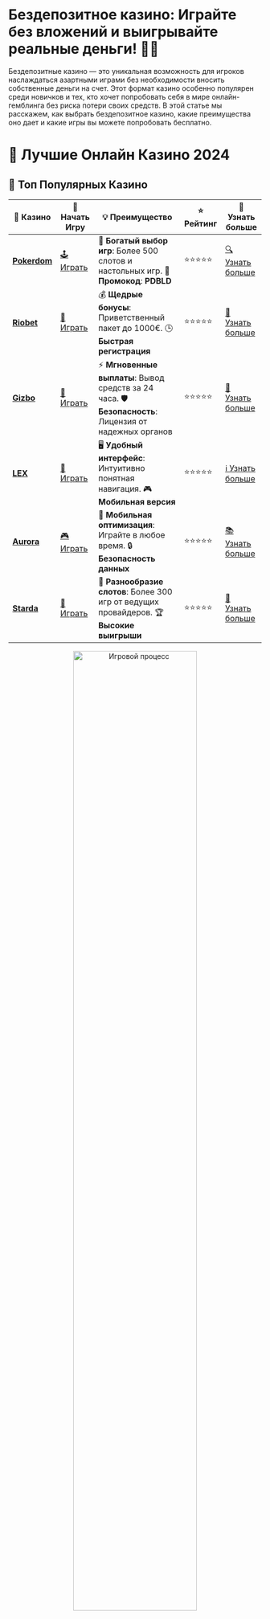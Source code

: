 # **Бездепозитное казино: Играйте без вложений и выигрывайте реальные деньги! 🎰💸**

Бездепозитные казино — это уникальная возможность для игроков наслаждаться азартными играми без необходимости вносить собственные деньги на счет. Этот формат казино особенно популярен среди новичков и тех, кто хочет попробовать себя в мире онлайн-гемблинга без риска потери своих средств. В этой статье мы расскажем, как выбрать бездепозитное казино, какие преимущества оно дает и какие игры вы можете попробовать бесплатно.

# 🎰 Лучшие Онлайн Казино 2024

## 🌟 Топ Популярных Казино

| 🎲 **Казино** | 🔗 **Начать Игру** | 💡 **Преимущество** | ⭐ **Рейтинг** | 🔗 **Узнать больше** |
|--------------|---------------------|---------------------|----------------|----------------------|
| [**Pokerdom**](https://brandplay.link/4k77v2yx) | [🕹️ Играть](https://brandplay.link/4k77v2yx) | 🎉 **Богатый выбор игр**: Более 500 слотов и настольных игр. 🎁 **Промокод**: **PDBLD** | ⭐⭐⭐⭐⭐ | [🔍 Узнать больше](https://brandplay.link/4k77v2yx) |
| [**Riobet**](https://brandplay.link/7xBLTPyj) | [🎰 Играть](https://brandplay.link/7xBLTPyj) | 💰 **Щедрые бонусы**: Приветственный пакет до 1000€. 🕒 **Быстрая регистрация** | ⭐⭐⭐⭐⭐ | [📖 Узнать больше](https://brandplay.link/7xBLTPyj) |
| [**Gizbo**](https://brandplay.link/bprXw4YV) | [🎲 Играть](https://brandplay.link/bprXw4YV) | ⚡ **Мгновенные выплаты**: Вывод средств за 24 часа. 🛡️ **Безопасность**: Лицензия от надежных органов | ⭐⭐⭐⭐⭐ | [📝 Узнать больше](https://brandplay.link/bprXw4YV) |
| [**LEX**](https://brandplay.link/zW4hdDFV) | [🤑 Играть](https://brandplay.link/zW4hdDFV) | 🖥️ **Удобный интерфейс**: Интуитивно понятная навигация. 🎮 **Мобильная версия** | ⭐⭐⭐⭐⭐ | [ℹ️ Узнать больше](https://brandplay.link/zW4hdDFV) |
| [**Aurora**](https://10trafic-stat2.com/click/668546556bcc6313411604bd/6766/13032/subaccount) | [🎮 Играть](https://10trafic-stat2.com/click/668546556bcc6313411604bd/6766/13032/subaccount) | 📱 **Мобильная оптимизация**: Играйте в любое время. 🔒 **Безопасность данных** | ⭐⭐⭐⭐⭐ | [📚 Узнать больше](https://10trafic-stat2.com/click/668546556bcc6313411604bd/6766/13032/subaccount) |
| [**Starda**](https://brandplay.link/fB7xwRFL) | [🎯 Играть](https://brandplay.link/fB7xwRFL) | 🎰 **Разнообразие слотов**: Более 300 игр от ведущих провайдеров. 🏆 **Высокие выигрыши** | ⭐⭐⭐⭐⭐ | [🔎 Узнать больше](https://brandplay.link/fB7xwRFL) |

<div align="center">
    <img src="https://i.pinimg.com/originals/87/9e/b9/879eb9354dd0699582408b68f2e253b2.gif" alt="Игровой процесс" width="70%">
</div>

## 💎 Лучшие Бонусы и Акции

| 🎲 **Казино** | 🔗 **Начать Игру** | 💡 **Преимущество** | ⭐ **Рейтинг** | 🔗 **Узнать больше** |
|--------------|---------------------|---------------------|----------------|----------------------|
| [**Kometa**](https://brandplay.link/8ZymQJV8) | [🎰 Играть](https://brandplay.link/8ZymQJV8) | 🎁 **Эксклюзивные бонусы**: Регулярные акции и промо. 🔄 **Программы лояльности** | ⭐⭐⭐⭐☆ | [🔍 Узнать больше](https://brandplay.link/8ZymQJV8) |
| [**R7**](https://brandplay.link/bMd3Yjsw) | [🕹️ Играть](https://brandplay.link/bMd3Yjsw) | 🕒 **Круглосуточная поддержка**: Всегда на связи. 💸 **Высокие лимиты** | ⭐⭐⭐⭐☆ | [📖 Узнать больше](https://brandplay.link/bMd3Yjsw) |
| [**7K**](https://brandplay.link/BvQyFShp) | [🎲 Играть](https://brandplay.link/BvQyFShp) | 🌟 **Эксклюзивные бонусы**: Только для VIP игроков. 🎉 **Сезонные акции** | ⭐⭐⭐⭐☆ | [📝 Узнать больше](https://brandplay.link/BvQyFShp) |
| [**Kent**](https://brandplay.link/Fv2WP3js) | [🤑 Играть](https://brandplay.link/Fv2WP3js) | 📈 **Высокий RTP**: Более 98%. 💼 **Профессиональная поддержка** | ⭐⭐⭐⭐☆ | [ℹ️ Узнать больше](https://brandplay.link/Fv2WP3js) |
| [**1Xslots**](https://brandplay.link/hSB1khtr) | [🎮 Играть](https://brandplay.link/hSB1khtr) | 🎉 **Множество акций**: Еженедельные бонусы и турниры. 🛡️ **Безопасность** | ⭐⭐⭐⭐☆ | [📚 Узнать больше](https://brandplay.link/hSB1khtr) |
| [**Gama**](https://brandplay.link/j6NMKsDz) | [🎯 Играть](https://brandplay.link/j6NMKsDz) | 🔍 **Интуитивный интерфейс**: Легкость использования. 🏅 **Престижные турниры** | ⭐⭐⭐⭐☆ | [🔎 Узнать больше](https://brandplay.link/j6NMKsDz) |

<div align="center">
    <img src="https://i.pinimg.com/originals/87/9e/b9/879eb9354dd0699582408b68f2e253b2.gif" alt="Игровой процесс" width="70%">
</div>

## 🚀 Быстрые Выигрыши и Поддержка

| 🎲 **Казино** | 🔗 **Начать Игру** | 💡 **Преимущество** | ⭐ **Рейтинг** | 🔗 **Узнать больше** |
|--------------|---------------------|---------------------|----------------|----------------------|
| [**Onion**](https://brandplay.link/zBGRVpQ9) | [🎰 Играть](https://brandplay.link/zBGRVpQ9) | 🤑 **Низкие ставки**: Идеально для начинающих. 🔄 **Быстрые выводы** | ⭐⭐⭐⭐☆ | [🔍 Узнать больше](https://brandplay.link/zBGRVpQ9) |
| [**Чемпион**](https://temon-gter.cfd/go/lRq?p80412p304504pcc44t17455) | [🕹️ Играть](https://temon-gter.cfd/go/lRq?p80412p304504pcc44t17455) | 🏅 **Лояльная программа**: Награды за активность. 🎁 **Ежемесячные бонусы** | ⭐⭐⭐⭐☆ | [📖 Узнать больше](https://temon-gter.cfd/go/lRq?p80412p304504pcc44t17455) |
| [**Vavada**](https://vavadapartner.pro/?promo=ea5c9275-6854-4505-94fc-95ab18221945-linkb2) | [🎲 Играть](https://vavadapartner.pro/?promo=ea5c9275-6854-4505-94fc-95ab18221945-linkb2) | 🚀 **Быстрая регистрация**: Начните играть мгновенно. 🔐 **Безопасные транзакции** | ⭐⭐⭐⭐☆ | [📝 Узнать больше](https://vavadapartner.pro/?promo=ea5c9275-6854-4505-94fc-95ab18221945-linkb2) |
| [**Friends**](https://gofriends.kim/linkb2) | [🤑 Играть](https://gofriends.kim/linkb2) | 🤝 **Социальные игры**: Играйте с друзьями. 🌐 **Мультиплатформенность** | ⭐⭐⭐⭐☆ | [ℹ️ Узнать больше](https://gofriends.kim/linkb2) |
| [**1WIN**](https://brandplay.link/smXVpBbG) | [🎮 Играть](https://brandplay.link/smXVpBbG) | 🏆 **Спортивные ставки**: Широкий выбор видов спорта. 💵 **Высокие коэффициенты** | ⭐⭐⭐⭐☆ | [📚 Узнать больше](https://brandplay.link/smXVpBbG) |
| [**Drip**](https://drp-ircp01.com/c07e6a3db) | [🎯 Играть](https://drp-ircp01.com/c07e6a3db) | 🌐 **Инновационные игры**: Новейшие игровые технологии. 🛡️ **Высокая безопасность** | ⭐⭐⭐⭐☆ | [🔎 Узнать больше](https://drp-ircp01.com/c07e6a3db) |
| [**JoyCasino**](https://rpc30.call2me.pro/?/ru/registration?apkpop=0&partner=p24970p3291217pc98f) | [🎰 Играть](https://rpc30.call2me.pro/?/ru/registration?apkpop=0&partner=p24970p3291217pc98f) | 🎁 **Приятные бонусы**: Ежедневные акции и подарки. 🕹️ **Разнообразие игр** | ⭐⭐⭐⭐☆ | [🔍 Узнать больше](https://rpc30.call2me.pro/?/ru/registration?apkpop=0&partner=p24970p3291217pc98f) |

<div align="center">
    <img src="https://i.pinimg.com/originals/87/9e/b9/879eb9354dd0699582408b68f2e253b2.gif" alt="Игровой процесс" width="70%">
</div>
---

✨ **Выбирайте лучшее казино для себя и наслаждайтесь игрой! Удачи!** ✨
![Бездепозитное казино](https://i.pinimg.com/originals/a9/29/6e/a9296ea1cf6a7c20a985e593451f0323.png)

## Что такое бездепозитное казино? 🧐

Бездепозитное казино — это онлайн-казино, которое предоставляет игрокам бонусы без необходимости внесения депозита. Такие бонусы могут быть в виде бесплатных вращений (фриспинов), бонусных средств или бесплатных ставок. Это отличный способ начать играть в казино без финансовых рисков.

### Преимущества бездепозитного казино:

- **Никаких вложений**: Вы можете начать игру без того, чтобы вкладывать свои деньги.
- **Возможность выигрыша**: Несмотря на отсутствие депозита, вы все равно можете выигрывать реальные деньги.
- **Отличная возможность для новичков**: Бездепозитные бонусы идеально подходят для тех, кто только начинает знакомиться с азартными играми.
- **Испытание казино и игр**: Вы можете протестировать различные казино и игровые автоматы, не рискуя собственными деньгами.

## Как работают бездепозитные бонусы? 💡🎁

Бездепозитный бонус — это средство, которое казино дарит игрокам без необходимости вносить собственные деньги. Эти бонусы могут быть различных типов:

### 1. **Бесплатные фриспины** 🎰
Часто казино предоставляет игрокам несколько бесплатных вращений на популярных игровых автоматах. Это позволяет вам начать игру без рисков и изучить игровой процесс.

### 2. **Бонусные деньги** 💸
Иногда вместо фриспинов казино дарит игрокам бонусные деньги, которые можно использовать для ставок на различных играх.

### 3. **Бонусы за выполнение заданий** 🏆
Некоторые казино предлагают бонусы за выполнение определенных условий, например, за регистрацию на сайте или за подписку на новости.

## Как выбрать бездепозитное казино? 🤔🔍

Чтобы выбрать качественное бездепозитное казино, важно обратить внимание на несколько факторов:

### 1. **Лицензия казино** 🔒
Убедитесь, что казино имеет действующую лицензию от авторитетного регулирующего органа. Это гарантирует честность и безопасность игры.

### 2. **Условия бонуса** 📝
Прочитайте внимательно условия использования бездепозитных бонусов. Важно знать, какие требования нужно выполнить, чтобы вывести выигрыш.

### 3. **Доступность бонусов** 🎁
Проверьте, какие бонусы предлагает казино и как часто они обновляются. Бездепозитные бонусы могут варьироваться по величине и типу.

### 4. **Качество игр** 🎮
Выбирайте казино с большим выбором качественных игр от известных провайдеров, чтобы получить лучший игровой опыт.

## Где играть в бездепозитное казино? 🌍🎰

Существует множество онлайн-казино, которые предлагают бездепозитные бонусы. Например, вы можете найти такие казино на сайтах с рейтингами, где перечисляются только проверенные и лицензированные площадки. При этом важно помнить, что условия для получения и вывода бонусов могут варьироваться.

## Как вывести выигрыш с бездепозитного бонуса? 💰💳

Хотя бездепозитный бонус позволяет начать игру без финансовых рисков, вывести выигранные средства может быть сложнее. Большинство казино устанавливает требования по ставкам (вейджер), которые необходимо выполнить, прежде чем можно будет вывести деньги.

### Советы по выводу средств:

1. **Читайте условия вейджера**: Обычно для вывода выигрыша с бонусных средств нужно сделать определенное количество ставок на игровых автоматах или других играх.
2. **Проверка документации**: Чтобы убедиться в честности казино, проверяйте условия, связанные с выводом средств, и не забывайте пройти процедуру верификации аккаунта.
3. **Не забывайте об ограничениях**: Некоторые казино устанавливают максимальные ограничения на вывод средств, полученных с бездепозитного бонуса.

## Заключение: Бездепозитные бонусы — отличная возможность для начинающих! 🎉

Бездепозитные казино — это отличный способ начать играть без риска потерять собственные деньги. Это идеальный вариант для новичков, желающих познакомиться с азартными играми, а также для опытных игроков, которые хотят попробовать новые казино или стратегии. Главное — выбирать лицензированные и проверенные казино, чтобы наслаждаться игрой без лишних проблем. 🎰💸
